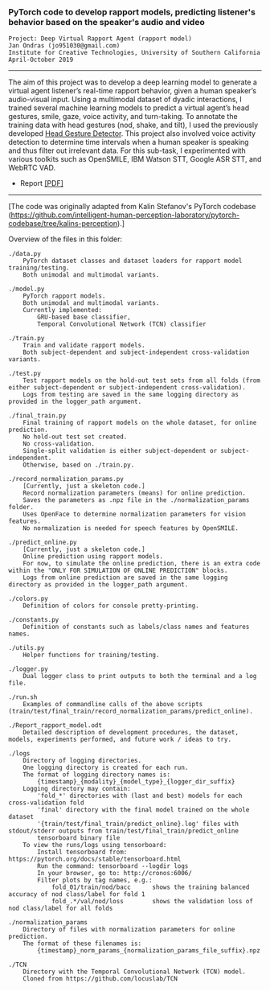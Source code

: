 ### PyTorch code to develop rapport models, predicting listener's behavior based on the speaker's audio and video

	Project: Deep Virtual Rapport Agent (rapport model)
	Jan Ondras (jo951030@gmail.com)
	Institute for Creative Technologies, University of Southern California
	April-October 2019
------------


The aim of this project was to develop a deep learning model to generate a virtual agent listener’s real-time rapport behavior, given a human speaker’s audio-visual input. Using a multimodal dataset of dyadic interactions, I trained several machine learning models to predict a virtual agent’s head gestures, smile, gaze, voice activity, and turn-taking. To annotate the training data with head gestures (nod, shake, and tilt), I used the previously developed [Head Gesture Detector](https://github.com/jancio/Deep-Virtual-Rapport-Agent/tree/master/head_gesture_detector). This project also involved voice activity detection to determine time intervals when a human speaker is speaking and thus filter out irrelevant data. For this sub-task, I experimented with various toolkits such as OpenSMILE, IBM Watson STT, Google ASR STT, and WebRTC VAD.

- Report [[PDF]](https://github.com/jancio/Deep-Virtual-Rapport-Agent/blob/master/rapport_model/RapportModel_Report.pdf)


------------
[The code was originally adapted from Kalin Stefanov's PyTorch codebase (https://github.com/intelligent-human-perception-laboratory/pytorch-codebase/tree/kalins-perception).]

Overview of the files in this folder:

	./data.py
		PyTorch dataset classes and dataset loaders for rapport model training/testing.
		Both unimodal and multimodal variants.

	./model.py
		PyTorch rapport models.
		Both unimodal and multimodal variants.
		Currently implemented:
			GRU-based base classifier,
			Temporal Convolutional Network (TCN) classifier

	./train.py
		Train and validate rapport models.
		Both subject-dependent and subject-independent cross-validation variants.

	./test.py
		Test rapport models on the hold-out test sets from all folds (from either subject-dependent or subject-independent cross-validation).
		Logs from testing are saved in the same logging directory as provided in the logger_path argument.

	./final_train.py
		Final training of rapport models on the whole dataset, for online prediction.
		No hold-out test set created.
		No cross-validation.
		Single-split validation is either subject-dependent or subject-independent.
		Otherwise, based on ./train.py.

	./record_normalization_params.py
		[Currently, just a skeleton code.]
		Record normalization parameters (means) for online prediction.
		Saves the parameters as .npz file in the ./normalization_params folder.
		Uses OpenFace to determine normalization parameters for vision features.
		No normalization is needed for speech features by OpenSMILE.

	./predict_online.py
		[Currently, just a skeleton code.]
		Online prediction using rapport models.
		For now, to simulate the online prediction, there is an extra code within the "ONLY FOR SIMULATION OF ONLINE PREDICTION" blocks.
		Logs from online prediction are saved in the same logging directory as provided in the logger_path argument.

	./colors.py
		Definition of colors for console pretty-printing.

	./constants.py
		Definition of constants such as labels/class names and features names.

	./utils.py
		Helper functions for training/testing.

	./logger.py
		Dual logger class to print outputs to both the terminal and a log file.

	./run.sh
		Examples of commandline calls of the above scripts (train/test/final_train/record_normalization_params/predict_online).

	./Report_rapport_model.odt
		Detailed description of development procedures, the dataset, models, experiments performed, and future work / ideas to try.

	./logs
		Directory of logging directories. 
		One logging directory is created for each run.
		The format of logging directory names is:
			{timestamp}_{modality}_{model_type}_{logger_dir_suffix}
		Logging directory may contain:
			'fold_*' directories with (last and best) models for each cross-validation fold
			'final' directory with the final model trained on the whole dataset
			'{train/test/final_train/predict_online}.log' files with stdout/stderr outputs from train/test/final_train/predict_online
			tensorboard binary file
		To view the runs/logs using tensorboard:
			Install tensorboard from: https://pytorch.org/docs/stable/tensorboard.html
			Run the command: tensorboard --logdir logs
			In your browser, go to: http://cronos:6006/
			Filter plots by tag names, e.g.:
				fold_01/train/nod/bacc		shows the training balanced accuracy of nod class/label for fold 1
				fold_.*/val/nod/loss		shows the validation loss of nod class/label for all folds

	./normalization_params
		Directory of files with normalization parameters for online prediction.
		The format of these filenames is:
			{timestamp}_norm_params_{normalization_params_file_suffix}.npz

	./TCN
		Directory with the Temporal Convolutional Network (TCN) model. 
		Cloned from https://github.com/locuslab/TCN
